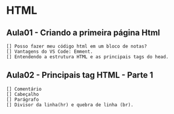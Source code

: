 # HTML

## Aula01 - Criando a primeira página Html
    [] Posso fazer meu código html em um bloco de notas?
    [] Vantagens do VS Code: Emment.
    [] Entendendo a estrutura HTML e as principais tags do head.

## Aula02 - Principais tag HTML - Parte 1
    [] Comentário
    [] Cabeçalho
    [] Parágrafo
    [] Divisor da linha(hr) e quebra de linha (br).
